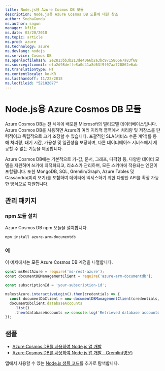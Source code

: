 ```yaml
---
title: Node.js용 Azure Cosmos DB 모듈
description: Node.js용 Azure Cosmos DB 모듈에 대한 참조
author: SnehaGunda
ms.author: sngun
manager: kfile
ms.date: 03/20/2018
ms.topic: article
ms.prod: azure
ms.technology: azure
ms.devlang: nodejs
ms.service: Cosmos DB
ms.openlocfilehash: 2e2813bb3b213de4066b2a3bc971586667a83f68
ms.sourcegitcommit: efa2d98deffe8a0d41a8d63f9f07aa720862e6ab
ms.translationtype: HT
ms.contentlocale: ko-KR
ms.lasthandoff: 11/22/2018
ms.locfileid: "52102077"
---
```

# <a name="azure-cosmos-db-modules-for-nodejs"></a>Node.js용 Azure Cosmos DB 모듈

Azure Cosmos DB는 전 세계에 배포된 Microsoft의 멀티모델 데이터베이스입니다. Azure Cosmos DB를 사용하면 Azure의 여러 지리적 영역에서 처리량 및 저장소를 탄력적이고 독립적으로 크기 조정할 수 있습니다. 포괄적인 SLA(서비스 수준 계약)를 통해 처리량, 대기 시간, 가용성 및 일관성을 보장하며, 다른 데이터베이스 서비스에서 제공할 수 없는 기능을 제공합니다.

Azure Cosmos DB에는 기본적으로 키-값, 문서, 그래프, 다각형 등, 다양한 데이터 모델을 지원하며 쓰기에 최적화되고, 리소스가 관리하며, 모든 스키마에 적용되는 엔진이 포함됩니다. 또한 MongoDB, SQL, Gremlin/Graph, Azure Tables 및 Cassandra(미리 보기)를 포함하여 데이터에 액세스하기 위한 다양한 API를 확장 가능한 방식으로 지원합니다.

## <a name="management-package"></a>관리 패키지

### <a name="install-the-npm-module"></a>npm 모듈 설치 

Azure Cosmos DB npm 모듈을 설치합니다.

```bash
npm install azure-arm-documentdb
```

### <a name="example"></a>예

이 예제에서는 모든 Azure Cosmos DB 계정을 나열합니다.

```javascript
const msRestAzure = require('ms-rest-azure');
const documentDBManagementClient = require('azure-arm-documentdb');

const subscriptionId = 'your-subscription-id';

msRestAzure.interactiveLogin().then(credentials => {
  const documentDbClient = new documentDBManagementClient(credentials, subscriptionId);
  documentDbClient.databaseAccounts
    .list()
    .then(databaseAccounts => console.log('Retrieved database accounts: ', databaseAccounts));
});
```

## <a name="samples"></a>샘플

* [Azure Cosmos DB를 사용하여 Node.js 앱 개발](https://azure.microsoft.com/resources/samples/azure-cosmos-db-documentdb-nodejs-getting-started/)
* [Azure Cosmos DB를 사용하여 Node.js 앱 개발 - Gremlin(영문)](https://azure.microsoft.com/resources/samples/azure-cosmos-db-graph-nodejs-getting-started/)

앱에서 사용할 수 있는 [Node.js 샘플 코드](https://azure.microsoft.com/resources/samples/?platform=nodejs)를 추가로 탐색합니다.

